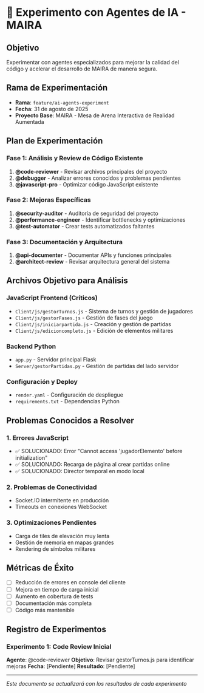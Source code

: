 # 🤖 Experimento con Agentes de IA - MAIRA

## Objetivo
Experimentar con agentes especializados para mejorar la calidad del código y acelerar el desarrollo de MAIRA de manera segura.

## Rama de Experimentación
- **Rama**: `feature/ai-agents-experiment`
- **Fecha**: 31 de agosto de 2025
- **Proyecto Base**: MAIRA - Mesa de Arena Interactiva de Realidad Aumentada

## Plan de Experimentación

### Fase 1: Análisis y Review de Código Existente
1. **@code-reviewer** - Revisar archivos principales del proyecto
2. **@debugger** - Analizar errores conocidos y problemas pendientes
3. **@javascript-pro** - Optimizar código JavaScript existente

### Fase 2: Mejoras Específicas
1. **@security-auditor** - Auditoría de seguridad del proyecto
2. **@performance-engineer** - Identificar bottlenecks y optimizaciones
3. **@test-automator** - Crear tests automatizados faltantes

### Fase 3: Documentación y Arquitectura
1. **@api-documenter** - Documentar APIs y funciones principales
2. **@architect-review** - Revisar arquitectura general del sistema

## Archivos Objetivo para Análisis

### JavaScript Frontend (Críticos)
- `Client/js/gestorTurnos.js` - Sistema de turnos y gestión de jugadores
- `Client/js/gestorFases.js` - Gestión de fases del juego
- `Client/js/iniciarpartida.js` - Creación y gestión de partidas
- `Client/js/edicioncompleto.js` - Edición de elementos militares

### Backend Python
- `app.py` - Servidor principal Flask
- `Server/gestorPartidas.py` - Gestión de partidas del lado servidor

### Configuración y Deploy
- `render.yaml` - Configuración de despliegue
- `requirements.txt` - Dependencias Python

## Problemas Conocidos a Resolver

### 1. Errores JavaScript
- ✅ SOLUCIONADO: Error "Cannot access 'jugadorElemento' before initialization"
- ✅ SOLUCIONADO: Recarga de página al crear partidas online
- ✅ SOLUCIONADO: Director temporal en modo local

### 2. Problemas de Conectividad
- Socket.IO intermitente en producción
- Timeouts en conexiones WebSocket

### 3. Optimizaciones Pendientes
- Carga de tiles de elevación muy lenta
- Gestión de memoria en mapas grandes
- Rendering de símbolos militares

## Métricas de Éxito
- [ ] Reducción de errores en console del cliente
- [ ] Mejora en tiempo de carga inicial
- [ ] Aumento en cobertura de tests
- [ ] Documentación más completa
- [ ] Código más mantenible

## Registro de Experimentos

### Experimento 1: Code Review Inicial
**Agente**: @code-reviewer
**Objetivo**: Revisar gestorTurnos.js para identificar mejoras
**Fecha**: [Pendiente]
**Resultado**: [Pendiente]

---

*Este documento se actualizará con los resultados de cada experimento*
